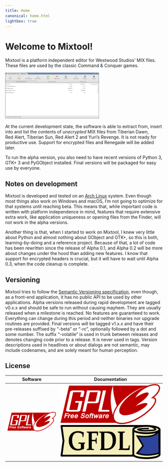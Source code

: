 ```yaml
---
title: Home
canonical: home.html
lightbox: true
---
```


Welcome to Mixtool!
====================

Mixtool is a platform independent editor for Westwood&nbsp;Studios’ MIX files.  
These files are used by the classic Command&nbsp;&amp;&nbsp;Conquer games.

<a href="assets/screenshot.png" rel="lightbox" title="Mixtool Alpha 0.2 (volatile)">
	<img src="assets/screenshot_small.png" alt="Mixtool Alpha 0.2 (volatile)" width="300" height="147">
</a>

At the current development state, the software is able to extract from,
insert into and list the contents of *unecrypted* MIX files from Tiberian&nbsp;Dawn,
Red&nbsp;Alert, Tiberian&nbsp;Sun, Red&nbsp;Alert&nbsp;2 and Yuri’s&nbsp;Revenge.
It is not ready for productive use. Support for encrypted files and Renegade will be added later.

To run the alpha version, you also need to have recent versions of Python&nbsp;3,
GTK+&nbsp;3 and PyGObject installed. Final versions will be packaged for easy use by everyone.

Notes on development
---------------------

Mixtool is developed and tested on an [Arch Linux](https://www.archlinux.org/) system.
Even though most things also work on Windows and macOS, I’m not going to optimize for
that systems until reaching beta. This means that, while important code is written
with platform independence in mind, features that require extensive extra work, like
application uniqueness or opening files from the Finder, will not work in the alpha versions.

Another thing is that, when I started to work on Mixtool, I knew very little about Python and
almost nothing about GObject and GTK+, so this is both, learning-by-doing and a reference project.
Because of that, a lot of code has been rewritten since the release of Alpha 0.1, and Alpha 0.2
will be more about changes under the hood than adding new features. I know that support for
encrypted headers is crucial, but it will have to wait until Alpha 0.3, when the code cleanup
is complete.

Versioning
-----------

Mixtool tries to follow the [Semantic Versioning specification][0], even
though, as a front-end application, it has no public API to be used by
other applications. Alpha versions released during rapid development are
tagged v0.x.x and should be safe to run without causing mayhem. They are
usually released when a milestone is reached. No features are guaranteed
to work. Everything can change during this period and neither binaries
nor upgrade routines are provided. Final versions will be tagged v1.x.x
and have their pre-releases suffixed by “-beta” or “-rc”, optionally
followed by a dot and some number. The suffix “-volatile” is used in
trunk between releases and denotes changing code prior to a release. It
is never used in tags. Version descriptions used in headlines or about
dialogs are not semantic, may include codenames, and are solely meant
for human perception.

License
--------

| Software      | Documentation              |
| ------------- | -------------------------- |
| [![GPLv3]][1] | [![GPLv3]][1] [![GFDL]][2] |

[GPLv3]: assets/gpl3.svg
[GFDL]: assets/gfdl.svg
[0]: https://semver.org/spec/v2.0.0.html
[1]: javascript:self.location='gpl3.html'
[2]: javascript:self.location='gfdl.html'
